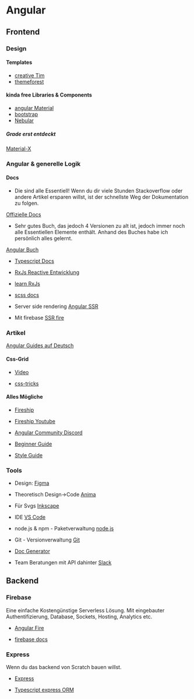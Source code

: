 # Angular

## Frontend

### Design

#### Templates

- [creative Tim](https://www.creative-tim.com/search?utf8=%E2%9C%93&q=Angular&button=)
- [themeforest](https://themeforest.net/search/angular)

#### kinda free Libraries & Components

- [angular Material](https://material.angular.io/)
- [bootstrap](https://ng-bootstrap.github.io/#/home)
- [Nebular](https://akveo.github.io/nebular/)

##### Grade erst entdeckt

[Material-X](https://kamushken.medium.com/material-x-version-5-live-updated-team-library-for-figma-available-by-subscription-5caafa6ae442)

### Angular & generelle Logik

#### Docs

- Die sind alle Essentiell! Wenn du dir viele Stunden Stackoverflow oder
  andere Artikel ersparen willst, ist der schnellste Weg der Dokumentation zu folgen.

[Offizielle Docs](https://angular.io/docs)

- Sehr gutes Buch, das jedoch 4 Versionen zu alt ist, jedoch immer noch alle Essentiellen Elemente enthält. Anhand des Buches habe ich persönlich alles gelernt.

[Angular Buch](https://www.rheinwerk-verlag.de/angular-das-umfassende-handbuch/)

- [Typescript Docs](https://www.typescriptlang.org/docs/handbook/intro.html)

- [RxJs Reactive Entwicklung](https://rxjs-dev.firebaseapp.com/guide/overview)

- [learn RxJs](https://www.learnrxjs.io/)

- [scss docs](https://sass-lang.com/documentation)

- Server side rendering
  [Angular SSR](https://angular.io/guide/universal)

- Mit firebase
  [SSR fire](https://github.com/angular/angularfire/blob/master/docs/deploy/getting-started.md)

### Artikel

[Angular Guides auf Deutsch](https://angular.de/artikel/angular-tutorial-deutsch/)

#### Css-Grid

- [Video](https://www.youtube.com/watch?v=txZq7Laz7_4)

- [css-tricks](https://css-tricks.com/snippets/css/complete-guide-grid/)

#### Alles Mögliche

- [Fireship](https://fireship.io/)

- [Fireship Youtube](https://www.youtube.com/channel/UCsBjURrPoezykLs9EqgamOA)

- [Angular Community Discord](https://discord.gg/5KqgsqDd)

- [Beginner Guide](https://medium.com/bb-tutorials-and-thoughts/angular-a-beginners-guide-to-design-and-implementation-of-an-angular-app-b0c5118a2f61)

- [Style Guide](https://medium.com/@rajaramtt/angular-style-guide-best-practices-e7ec08ad3226)

### Tools

- Design:
  [Figma](https://www.figma.com/)

- Theoretisch Design->Code
  [Anima](https://www.animaapp.com/)

- Für Svgs
  [Inkscape](https://inkscape.org/de/)

- IDE
  [VS Code](https://code.visualstudio.com/)

- node.js & npm - Paketverwaltung
  [node.js](https://nodejs.org/en/)

- Git - Versionverwaltung
  [Git](https://git-scm.com/)

- [Doc Generator](https://compodoc.app/)

- Team Beratungen mit API dahinter
  [Slack](https://slack.com/intl/de-de/)

## Backend

### Firebase

Eine einfache Kostengünstige Serverless Lösung. Mit eingebauter Authentifizierung, Database, Sockets, Hosting, Analytics etc.

- [Angular Fire](https://github.com/angular/angularfire/tree/master/docs)

- [firebase docs](https://firebase.google.com/docs)

### Express

Wenn du das backend von Scratch bauen willst.

- [Express](https://expressjs.com/de/)

- [Typescript express ORM](https://typeorm.io/)
